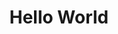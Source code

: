 ---
ee_id: '57'
site: '1'
type: '2'
long_id: 2009-034 Hello World
url: 2009-034-hello-world
year: '2009'
medium: Pen on paper
commission:
add_credit:
dims:
pitch: "<p>​Between 0-100 lines drawn to random points</p>"
ps:
live_url:
related:
title: Hello World
youtube:
imgs: "{filedir_1}hello-world-2009-034-digital-database-ih.jpg"
subheading:
year2: '2009'
download:
add_credits:
related_code: "[2200] Hp-Pen-Plotter-Hello-World (Code) - code-hp-pen-plotter-hello-world"
! '':
layout: things-i-made
---